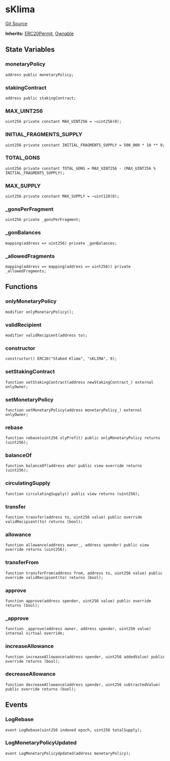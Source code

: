 # sKlima
[Git Source](https://github.com/KlimaDAO/klimadao-solidity/blob/29fd912e7e35bfd36ad9c6e57c2a312d3aed3640/src/protocol/tokens/regular/sKlimaToken.sol)

**Inherits:**
[ERC20Permit](/src/protocol/tokens/regular/KlimaToken.sol/abstract.ERC20Permit.md), [Ownable](/src/protocol/staking/regular/KlimaStaking_v2.sol/contract.Ownable.md)


## State Variables
### monetaryPolicy

```solidity
address public monetaryPolicy;
```


### stakingContract

```solidity
address public stakingContract;
```


### MAX_UINT256

```solidity
uint256 private constant MAX_UINT256 = ~uint256(0);
```


### INITIAL_FRAGMENTS_SUPPLY

```solidity
uint256 private constant INITIAL_FRAGMENTS_SUPPLY = 500_000 * 10 ** 9;
```


### TOTAL_GONS

```solidity
uint256 private constant TOTAL_GONS = MAX_UINT256 - (MAX_UINT256 % INITIAL_FRAGMENTS_SUPPLY);
```


### MAX_SUPPLY

```solidity
uint256 private constant MAX_SUPPLY = ~uint128(0);
```


### _gonsPerFragment

```solidity
uint256 private _gonsPerFragment;
```


### _gonBalances

```solidity
mapping(address => uint256) private _gonBalances;
```


### _allowedFragments

```solidity
mapping(address => mapping(address => uint256)) private _allowedFragments;
```


## Functions
### onlyMonetaryPolicy


```solidity
modifier onlyMonetaryPolicy();
```

### validRecipient


```solidity
modifier validRecipient(address to);
```

### constructor


```solidity
constructor() ERC20("Staked Klima", "sKLIMA", 9);
```

### setStakingContract


```solidity
function setStakingContract(address newStakingContract_) external onlyOwner;
```

### setMonetaryPolicy


```solidity
function setMonetaryPolicy(address monetaryPolicy_) external onlyOwner;
```

### rebase


```solidity
function rebase(uint256 olyProfit) public onlyMonetaryPolicy returns (uint256);
```

### balanceOf


```solidity
function balanceOf(address who) public view override returns (uint256);
```

### circulatingSupply


```solidity
function circulatingSupply() public view returns (uint256);
```

### transfer


```solidity
function transfer(address to, uint256 value) public override validRecipient(to) returns (bool);
```

### allowance


```solidity
function allowance(address owner_, address spender) public view override returns (uint256);
```

### transferFrom


```solidity
function transferFrom(address from, address to, uint256 value) public override validRecipient(to) returns (bool);
```

### approve


```solidity
function approve(address spender, uint256 value) public override returns (bool);
```

### _approve


```solidity
function _approve(address owner, address spender, uint256 value) internal virtual override;
```

### increaseAllowance


```solidity
function increaseAllowance(address spender, uint256 addedValue) public override returns (bool);
```

### decreaseAllowance


```solidity
function decreaseAllowance(address spender, uint256 subtractedValue) public override returns (bool);
```

## Events
### LogRebase

```solidity
event LogRebase(uint256 indexed epoch, uint256 totalSupply);
```

### LogMonetaryPolicyUpdated

```solidity
event LogMonetaryPolicyUpdated(address monetaryPolicy);
```

